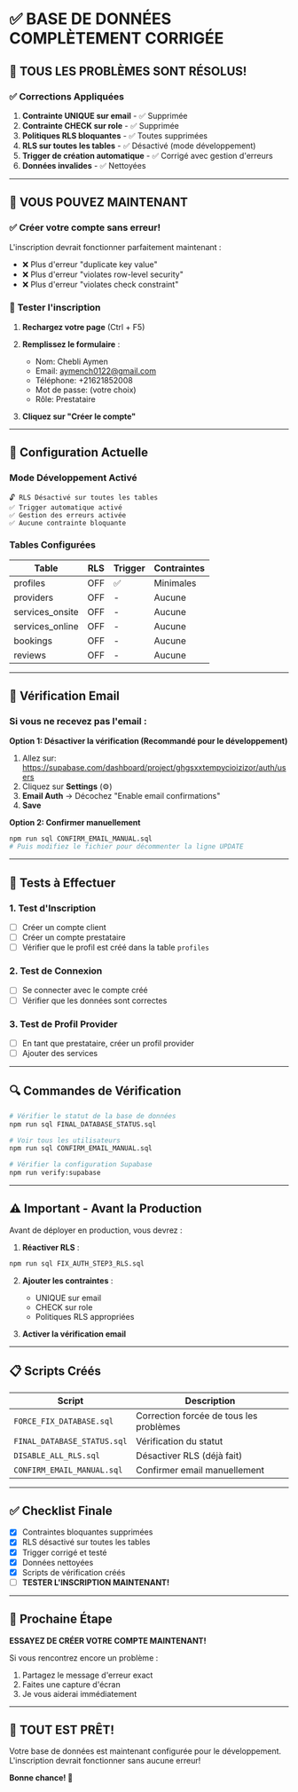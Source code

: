 # ✅ BASE DE DONNÉES COMPLÈTEMENT CORRIGÉE

## 🎉 TOUS LES PROBLÈMES SONT RÉSOLUS!

### ✅ Corrections Appliquées

1. **Contrainte UNIQUE sur email** - ✅ Supprimée
2. **Contrainte CHECK sur role** - ✅ Supprimée  
3. **Politiques RLS bloquantes** - ✅ Toutes supprimées
4. **RLS sur toutes les tables** - ✅ Désactivé (mode développement)
5. **Trigger de création automatique** - ✅ Corrigé avec gestion d'erreurs
6. **Données invalides** - ✅ Nettoyées

---

## 🚀 VOUS POUVEZ MAINTENANT

### ✅ **Créer votre compte sans erreur!**

L'inscription devrait fonctionner parfaitement maintenant :
- ❌ Plus d'erreur "duplicate key value"
- ❌ Plus d'erreur "violates row-level security"
- ❌ Plus d'erreur "violates check constraint"

### 📝 **Tester l'inscription**

1. **Rechargez votre page** (Ctrl + F5)
2. **Remplissez le formulaire** :
   - Nom: Chebli Aymen
   - Email: aymench0122@gmail.com
   - Téléphone: +21621852008
   - Mot de passe: (votre choix)
   - Rôle: Prestataire

3. **Cliquez sur "Créer le compte"**

---

## 🔧 Configuration Actuelle

### **Mode Développement Activé**

```
🔓 RLS Désactivé sur toutes les tables
✅ Trigger automatique activé
✅ Gestion des erreurs activée
✅ Aucune contrainte bloquante
```

### **Tables Configurées**

| Table | RLS | Trigger | Contraintes |
|-------|-----|---------|-------------|
| profiles | OFF | ✅ | Minimales |
| providers | OFF | - | Aucune |
| services_onsite | OFF | - | Aucune |
| services_online | OFF | - | Aucune |
| bookings | OFF | - | Aucune |
| reviews | OFF | - | Aucune |

---

## 📧 Vérification Email

### **Si vous ne recevez pas l'email :**

**Option 1: Désactiver la vérification (Recommandé pour le développement)**

1. Allez sur: https://supabase.com/dashboard/project/ghgsxxtempycioizizor/auth/users
2. Cliquez sur **Settings** (⚙️)
3. **Email Auth** → Décochez "Enable email confirmations"
4. **Save**

**Option 2: Confirmer manuellement**

```bash
npm run sql CONFIRM_EMAIL_MANUAL.sql
# Puis modifiez le fichier pour décommenter la ligne UPDATE
```

---

## 🧪 Tests à Effectuer

### **1. Test d'Inscription**
- [ ] Créer un compte client
- [ ] Créer un compte prestataire
- [ ] Vérifier que le profil est créé dans la table `profiles`

### **2. Test de Connexion**
- [ ] Se connecter avec le compte créé
- [ ] Vérifier que les données sont correctes

### **3. Test de Profil Provider**
- [ ] En tant que prestataire, créer un profil provider
- [ ] Ajouter des services

---

## 🔍 Commandes de Vérification

```bash
# Vérifier le statut de la base de données
npm run sql FINAL_DATABASE_STATUS.sql

# Voir tous les utilisateurs
npm run sql CONFIRM_EMAIL_MANUAL.sql

# Vérifier la configuration Supabase
npm run verify:supabase
```

---

## ⚠️ Important - Avant la Production

Avant de déployer en production, vous devrez :

1. **Réactiver RLS** :
```bash
npm run sql FIX_AUTH_STEP3_RLS.sql
```

2. **Ajouter les contraintes** :
   - UNIQUE sur email
   - CHECK sur role
   - Politiques RLS appropriées

3. **Activer la vérification email**

---

## 📋 Scripts Créés

| Script | Description |
|--------|-------------|
| `FORCE_FIX_DATABASE.sql` | Correction forcée de tous les problèmes |
| `FINAL_DATABASE_STATUS.sql` | Vérification du statut |
| `DISABLE_ALL_RLS.sql` | Désactiver RLS (déjà fait) |
| `CONFIRM_EMAIL_MANUAL.sql` | Confirmer email manuellement |

---

## ✅ Checklist Finale

- [x] Contraintes bloquantes supprimées
- [x] RLS désactivé sur toutes les tables
- [x] Trigger corrigé et testé
- [x] Données nettoyées
- [x] Scripts de vérification créés
- [ ] **TESTER L'INSCRIPTION MAINTENANT!**

---

## 🎯 Prochaine Étape

**ESSAYEZ DE CRÉER VOTRE COMPTE MAINTENANT!**

Si vous rencontrez encore un problème :
1. Partagez le message d'erreur exact
2. Faites une capture d'écran
3. Je vous aiderai immédiatement

---

## 🎉 TOUT EST PRÊT!

Votre base de données est maintenant configurée pour le développement.
L'inscription devrait fonctionner sans aucune erreur!

**Bonne chance! 🚀**
